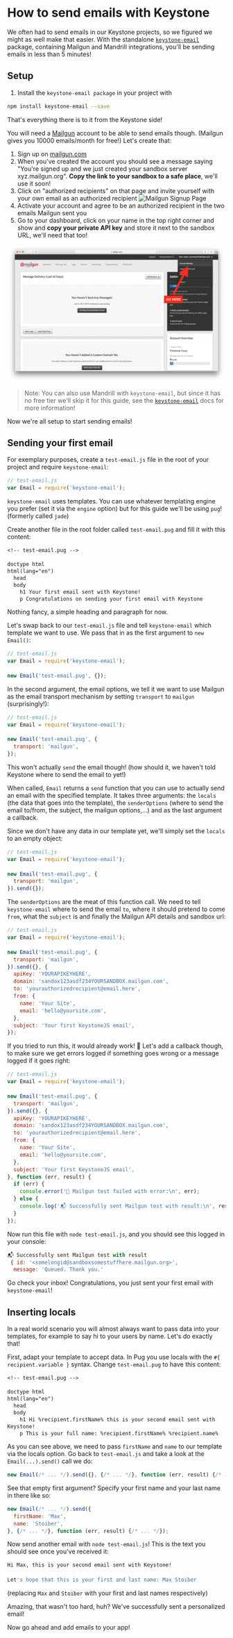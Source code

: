 # How to send emails with Keystone

We often had to send emails in our Keystone projects, so we figured we
might as well make that easier. With the standalone
[`keystone-email`](http://npm.im/keystone-email) package, containing Mailgun
and Mandrill integrations, you'll be sending emails in less than 5
minutes!

## Setup

1. Install the `keystone-email package` in your project with

```sh
npm install keystone-email --save
```

That's everything there is to it from the Keystone side!

You will need a [Mailgun](https://mailgun.com) account to be able to
send emails though. (Mailgun gives you 10000 emails/month for free!)
Let's create that:

1. Sign up on [mailgun.com](https://mailgun.com)
2. When you've created the account you should see a message saying
   "You're signed up and we just created your sandbox server
   xyz.mailgun.org". **Copy the link to your sandbox to a safe place**,
   we'll use it soon!
3. Click on "authorized recipients" on that page and invite yourself
   with your own email as an authorized recipient ![Mailgun Signup
   Page](assets/mailgun-go-to-auth-rep.png)
4. Activate your account and agree to be an authorized recipient in the
   two emails Mailgun sent you
5. Go to your dashboard, click on your name in the top right corner and
   show and **copy your private API key** and store it next to the
   sandbox URL, we'll need that too!

![Mailgun Signup Page](assets/mailgun-dashboard.png)

> Note: You can also use Mandrill with `keystone-email`, but since it
> has no free tier we'll skip it for this guide, see the
> [`keystone-email`](http://npm.im/keystone-email) docs for more
> information!

Now we're all setup to start sending emails!

## Sending your first email

For exemplary purposes, create a `test-email.js` file in the root of
your project and require `keystone-email`:

```javascript
// test-email.js
var Email = require('keystone-email');
```

`keystone-email` uses templates. You can use whatever templating engine
you prefer (set it via the `engine` option) but for this guide we'll be
using `pug`! (formerly called `jade`)

Create another file in the root folder called `test-email.pug` and fill
it with this content:

```jade
<!-- test-email.pug -->

doctype html
html(lang="en")
  head
  body
    h1 Your first email sent with Keystone!
    p Congratulations on sending your first email with Keystone
```

Nothing fancy, a simple heading and paragraph for now.

Let's swap back to our `test-email.js` file and tell `keystone-email`
which template we want to use. We pass that in as the first argument to
`new Email()`:

```javascript
// test-email.js
var Email = require('keystone-email');

new Email('test-email.pug', {});
```

In the second argument, the email options, we tell it we want to use
Mailgun as the email transport mechanism by setting `transport` to
`mailgun` (surprisingly!):

```javascript
// test-email.js
var Email = require('keystone-email');

new Email('test-email.pug', {
  transport: 'mailgun',
});
```

This won't actually `send` the email though! (how should it, we haven't
told Keystone where to send the email to yet!)

When called, `Email` returns a `send` function that you can use to
actually send an email with the specified template. It takes three
arguments: the `locals` (the data that goes into the template), the
`senderOptions` (where to send the email to/from, the subject, the
mailgun options,...) and as the last argument a callback.

Since we don't have any data in our template yet, we'll simply set the
`locals` to an empty object:

```javascript
// test-email.js
var Email = require('keystone-email');

new Email('test-email.pug', {
  transport: 'mailgun',
}).send({});
```

The `senderOptions` are the meat of this function call. We need to tell
`keystone-email` where to send the email `to`, where it should pretend
to come `from`, what the `subject` is and finally the Mailgun API
details and sandbox url:

```javascript
// test-email.js
var Email = require('keystone-email');

new Email('test-email.pug', {
  transport: 'mailgun',
}).send({}, {
  apiKey: 'YOURAPIKEYHERE',
  domain: 'sandox123asdf234YOURSANDBOX.mailgun.com',
  to: 'yourauthorizedrecipient@email.here',
  from: {
    name: 'Your Site',
    email: 'hello@yoursite.com',
  },
  subject: 'Your first KeystoneJS email',
});
```

If you tried to run this, it would already work! 🎉 Let's add a callback
though, to make sure we get errors logged if something goes wrong or a
message logged if it goes right:

```javascript
// test-email.js
var Email = require('keystone-email');

new Email('test-email.pug', {
  transport: 'mailgun',
}).send({}, {
  apiKey: 'YOURAPIKEYHERE',
  domain: 'sandox123asdf234YOURSANDBOX.mailgun.com',
  to: 'yourauthorizedrecipient@email.here',
  from: {
    name: 'Your Site',
    email: 'hello@yoursite.com',
  },
  subject: 'Your first KeystoneJS email',
}, function (err, result) {
  if (err) {
    console.error('🤕 Mailgun test failed with error:\n', err);
  } else {
    console.log('📬 Successfully sent Mailgun test with result:\n', result);
  }
});
```

Now run this file with `node test-email.js`, and you should see this
logged in your console:

```javascript
📬 Successfully sent Mailgun test with result
 { id: '<somelongid@sandboxsomestuffhere.mailgun.org>',
  message: 'Queued. Thank you.'
```

Go check your inbox! Congratulations, you just sent your first email
with `keystone-email`!

## Inserting locals

In a real world scenario you will almost always want to pass data into
your templates, for example to say hi to your users by name. Let's do
exactly that!

First, adapt your template to accept data. In Pug you use locals
with the `#{ recipient.variable }` syntax. Change `test-email.pug` to have this
content:

```jade
<!-- test-email.pug -->

doctype html
html(lang="en")
  head
  body
    h1 Hi %recipient.firstName% this is your second email sent with Keystone!
    p This is your full name: %recipient.firstName% %recipient.name%
```

As you can see above, we need to pass `firstName` and `name` to our
template via the locals option. Go back to `test-email.js` and take a
look at the `Email(...).send()` call we do:

```javascript
new Email(/* ... */).send({}, {/* ... */}, function (err, result) {/* ... */});
```

See that empty first argument? Specify your first name and your last
name in there like so:

```javascript
new Email(/* ... */).send({
  firstName: 'Max',
  name: 'Stoiber',
}, {/* ... */}, function (err, result) {/* ... */});
```

Now send another email with `node test-email.js`! This is the text you
should see once you've received it:

```sh
Hi Max, this is your second email sent with Keystone!

Let's hope that this is your first and last name: Max Stoiber
```

(replacing `Max` and `Stoiber` with your first and last names
respectively)

Amazing, that wasn't too hard, huh? We've successfully sent a
personalized email!

Now go ahead and add emails to your app!
